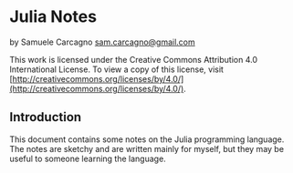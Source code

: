 # Julia Notes #

by Samuele Carcagno <sam.carcagno@gmail.com>

This work is licensed under the Creative Commons Attribution 4.0 International License. To view a copy of this license, visit [http://creativecommons.org/licenses/by/4.0/](http://creativecommons.org/licenses/by/4.0/).

## Introduction ##

This document contains some notes on the Julia programming language. The notes are sketchy and are written mainly for myself, but they may be useful to someone learning the language.
